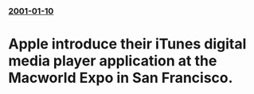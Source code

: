 ### [2001-01-10](/news/2001/01/10/index.md)

#  Apple introduce their iTunes digital media player application at the Macworld Expo in San Francisco.



